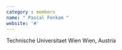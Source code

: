 ```yaml
---
category : members
name: " Pascal Fenkam " 
website: '#'
---
```

Technische Universitaet Wien
Wien, Austria

